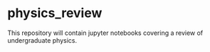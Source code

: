 # physics_review
This repository will contain jupyter notebooks covering a review of undergraduate physics.
